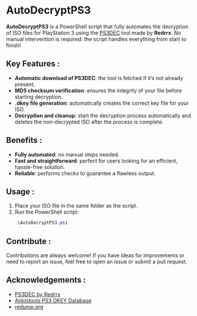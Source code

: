 # AutoDecryptPS3
**AutoDecryptPS3** is a PowerShell script that fully automates the decryption of ISO files for PlayStation 3 using the [PS3DEC](https://github.com/Redrrx/ps3dec) tool made by **Redrrx**. 
No manual intervention is required: the script handles everything from start to finish!

## Key Features :
- **Automatic download of PS3DEC**: the tool is fetched if it’s not already present.
- **MD5 checksum verification**: ensures the integrity of your file before starting decryption.
- **.dkey file generation**: automatically creates the correct key file for your ISO.
- **Decryption and cleanup**: start the decryption process automatically and deletes the non-decrypted ISO after the process is complete.

## Benefits :
- **Fully automated**: no manual steps needed.
- **Fast and straightforward**: perfect for users looking for an efficient, hassle-free solution.
- **Reliable**: performs checks to guarantee a flawless output.

## Usage :
1. Place your ISO file in the same folder as the script.  
2. Run the PowerShell script:  
   ```powershell
   .\AutoDecryptPS3.ps1

## Contribute :
Contributions are always welcome! If you have ideas for improvements or need to report an issue, feel free to open an issue or submit a pull request.

## Acknowledgements :
- [PS3DEC by Redrrx](https://github.com/Redrrx/ps3dec)
- [Aldostools PS3 DKEY Database](https://ps3.aldostools.org/dkey.html)
- [redump.org](http://redump.org/)
